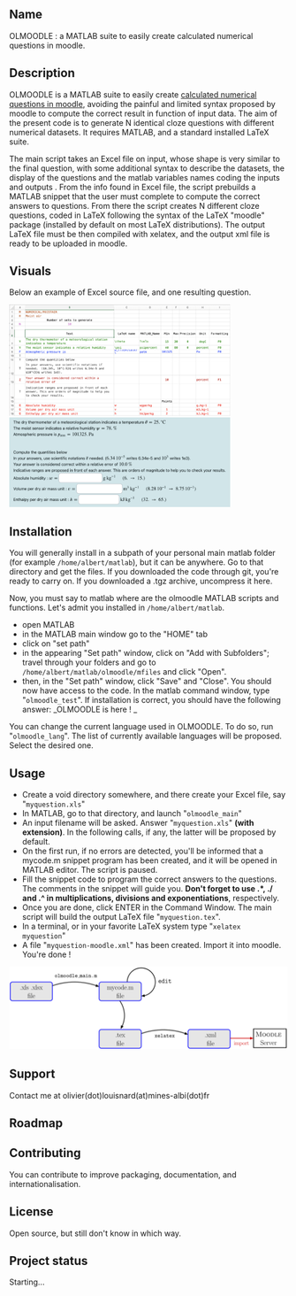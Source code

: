 ## Name
OLMOODLE : a MATLAB suite to easily create calculated numerical questions in moodle.

## Description
OLMOODLE is a MATLAB suite to easily create [calculated numerical questions in moodle](https://docs.moodle.org/500/en/Calculated_question_type), avoiding the painful and limited syntax proposed by moodle to compute the correct result in function of input data. The aim of the present code is to generate N identical cloze questions with different numerical datasets. It requires MATLAB, and a standard installed LaTeX suite.

The main script takes an Excel file on input, whose shape is very similar to the final question, with some additional syntax to describe the datasets, the display of the questions and the matlab variables names coding the inputs and outputs . From the info found in Excel file, the script prebuilds a MATLAB snippet that the user must complete to compute the correct answers to questions. From there the script creates N different cloze questions, coded in LaTeX following the syntax of the LaTeX "moodle" package (installed by default on most LaTeX distributions). The output LaTeX file must be then compiled with xelatex, and the output xml file is ready to be uploaded in moodle.

## Visuals
Below an example of Excel source file, and one resulting question.

<img src="examples/airhumide/airhumide_en_Excel.png" alt="Excel source file example" width="400">
<img src="examples/airhumide/airhumide_en_snapshot.png" alt="Resulting question" width="400">

## Installation
You will generally install in a subpath of your personal main matlab folder (for example `/home/albert/matlab`), but it can be anywhere. Go to that directory and get the files. If you downloaded the code through git, you're ready to carry on. If you downloaded a .tgz archive, uncompress it here.

Now, you must say to matlab where are the olmoodle MATLAB scripts and functions. Let's admit you installed in `/home/albert/matlab`. 
- open MATLAB
- in the MATLAB main window go to the "HOME" tab
- click on "set path"
- in the appearing "Set path" window, click on "Add with Subfolders"; travel through your folders and go to `/home/albert/matlab/olmoodle/mfiles` and click "Open".
- then, in the "Set path" window, click "Save" and "Close".
You should now have access to the code. In the matlab command window, type "`olmoodle_test`". If installation is correct, you should have the following answer:
_OLMOODLE is here ! _

You can change the current language used in OLMOODLE. To do so, run "`olmoodle_lang`". The list of currently available languages will be proposed. Select the desired one.

## Usage
- Create a void directory somewhere, and there create your Excel file, say "`myquestion.xls`"
- In MATLAB, go to that directory, and launch "`olmoodle_main`"
- An input filename will be asked. Answer "`myquestion.xls`" **(with extension)**. In the following calls, if any, the latter will be proposed by default.
- On the first run, if no errors are detected, you'll be informed that a mycode.m snippet program has been created, and it will be opened in MATLAB editor. The script is paused.
- Fill the snippet code to program the correct answers to the questions. The comments in the snippet will guide you. **Don't forget to use .*, ./ and .^ in multiplications, divisions and exponentiations**, respectively.
- Once you are done, click ENTER in the Command Window. The main script will build the output LaTeX file "`myquestion.tex`".
- In a terminal, or in your favorite LaTeX system type "`xelatex myquestion`"
- A file "`myquestion-moodle.xml`" has been created. Import it into moodle. You're done !

<img src="doc/Workflow_png.png" alt="Workflow" width="700">

## Support
Contact me at olivier(dot)louisnard(at)mines-albi(dot)fr

## Roadmap

## Contributing
You can contribute to improve packaging, documentation, and internationalisation.

## License
Open source, but still don't know in which way.

## Project status
Starting...
